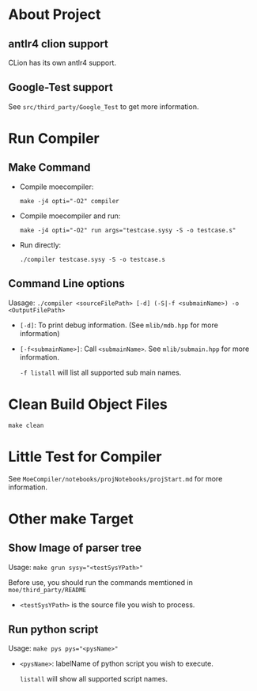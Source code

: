 # About Project

## antlr4 clion support

CLion has its own antlr4 support.

## Google-Test support

See `src/third_party/Google_Test` to get more information.

# Run Compiler

## Make Command

* Compile moecompiler:

    `make -j4 opti="-O2" compiler`

* Compile moecompiler and run:

    `make -j4 opti="-O2" run args="testcase.sysy -S -o testcase.s"`

* Run directly:

    `./compiler testcase.sysy -S -o testcase.s`



## Command Line options

Uasage: `./compiler <sourceFilePath> [-d] (-S|-f <submainName>) -o <OutputFilePath>`

* `[-d]`: To print debug information. (See `mlib/mdb.hpp` for more information)

* `[-f<submainName>]`: Call `<submainName>`. See `mlib/submain.hpp` for more information.

    `-f listall` will list all supported sub main names.



# Clean Build Object Files

`make clean`



# Little Test for Compiler

See `MoeCompiler/notebooks/projNotebooks/projStart.md` for more information.



# Other make Target

## Show Image of parser tree

Usage: `make grun sysy="<testSysYPath>"`

Before use, you should run the commands memtioned in `moe/third_party/README`

* `<testSysYPath>` is the source file you wish to process.



## Run python script

Usage: `make pys pys="<pysName>"`

* `<pysName>`: labelName of python script you wish to execute.

    `listall` will show all supported script names.
